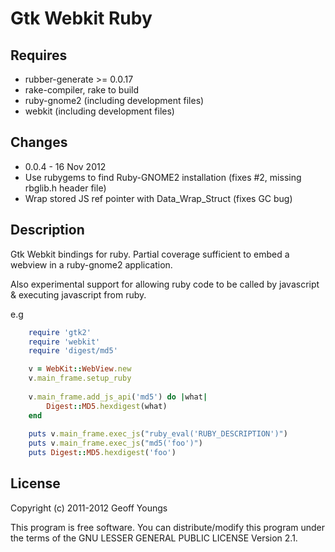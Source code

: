 Gtk Webkit Ruby
===============

Requires
--------
 * rubber-generate >= 0.0.17
 * rake-compiler, rake to build
 * ruby-gnome2 (including development files)
 * webkit (including development files)

Changes
-------
 * 0.0.4 - 16 Nov 2012
 * Use rubygems to find Ruby-GNOME2 installation (fixes #2, missing rbglib.h header file)
 * Wrap stored JS ref pointer with Data_Wrap_Struct (fixes GC bug)

Description
-----------
Gtk Webkit bindings for ruby.  Partial coverage sufficient to embed a webview in a ruby-gnome2 application.

Also experimental support for allowing ruby code to be called by javascript & executing javascript from ruby.

e.g

````ruby
	require 'gtk2'
	require 'webkit'
	require 'digest/md5'

	v = WebKit::WebView.new
	v.main_frame.setup_ruby
	
	v.main_frame.add_js_api('md5') do |what|
		Digest::MD5.hexdigest(what)
	end
	
	puts v.main_frame.exec_js("ruby_eval('RUBY_DESCRIPTION')")
	puts v.main_frame.exec_js("md5('foo')")
	puts Digest::MD5.hexdigest('foo')
````

License
-------
Copyright (c) 2011-2012 Geoff Youngs

This program is free software.
You can distribute/modify this program under the terms of
the GNU LESSER GENERAL PUBLIC LICENSE Version 2.1.

